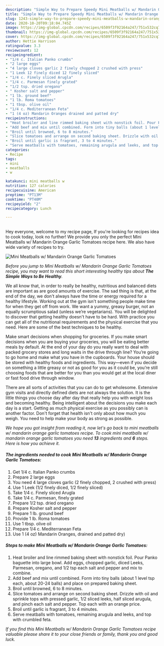 ```yaml
---
description: "Simple Way to Prepare Speedy Mini Meatballs w/ Mandarin Orange Garlic Tomatoes"
title: "Simple Way to Prepare Speedy Mini Meatballs w/ Mandarin Orange Garlic Tomatoes"
slug: 1243-simple-way-to-prepare-speedy-mini-meatballs-w-mandarin-orange-garlic-tomatoes
date: 2020-10-20T09:18:04.745Z
image: https://img-global.cpcdn.com/recipes/6509f3f92164a247/751x532cq70/mini-meatballs-w-mandarin-orange-garlic-tomatoes-recipe-main-photo.jpg
thumbnail: https://img-global.cpcdn.com/recipes/6509f3f92164a247/751x532cq70/mini-meatballs-w-mandarin-orange-garlic-tomatoes-recipe-main-photo.jpg
cover: https://img-global.cpcdn.com/recipes/6509f3f92164a247/751x532cq70/mini-meatballs-w-mandarin-orange-garlic-tomatoes-recipe-main-photo.jpg
author: Hettie Harrison
ratingvalue: 3.3
reviewcount: 12
recipeingredient:
- "1/4 c. Italian Panko crumbs"
- "2 large eggs"
- "4 large cloves garlic 2 finely chopped 2 crushed with press"
- "1 Leek 12 finely diced 12 finely sliced"
- "1/4 c. Finely sliced Arugla"
- "1/4 c. Parmesan finely grated"
- "1/2 tsp. dried oregano"
- " Kosher salt and pepper"
- "1 lb. ground beef"
- "1 lb. Roma tomatoes"
- "1 tbsp. olive oil"
- "1/4 c. Mediterranean Feta"
- "1 (4 oz) Mandarin Oranges drained and patted dry"
recipeinstructions:
- "Heat broiler and line rimmed baking sheet with nonstick foil. Pour Panko baguette into large bowl. Add eggs, chopped garlic, diced Leeks, Parmesan, oregano, and 1/2 tsp each salt and pepper and mix to combine."
- "Add beef and mix until combined. Form into tiny balls (about 1 level tsp each, about 20-24 balls) and place on prepared baking sheet."
- "Broil until browned, 6 to 8 minutes."
- "Slice tomatoes and arrange on second baking sheet. Drizzle with oil and sprinkle tops with pressed garlic, 1/2 sliced leeks, half sliced arugula, and pinch each salt and pepper. Top each with an orange price."
- "Broil until garlic is fragrant, 3 to 4 minutes."
- "Serve meatballs with tomatoes, remaining arugula and leeks, and top with crumbled feta."
categories:
- Recipe
tags:
- mini
- meatballs
- w

katakunci: mini meatballs w 
nutrition: 127 calories
recipecuisine: American
preptime: "PT13M"
cooktime: "PT40M"
recipeyield: "2"
recipecategory: Lunch

---
```

<br>
Hey everyone, welcome to my recipe page, If you're looking for recipes idea to cook today, look no further! We provide you only the perfect Mini Meatballs w/ Mandarin Orange Garlic Tomatoes recipe here. We also have wide variety of recipes to try.
<br>


![Mini Meatballs w/ Mandarin Orange Garlic Tomatoes](https://img-global.cpcdn.com/recipes/6509f3f92164a247/751x532cq70/mini-meatballs-w-mandarin-orange-garlic-tomatoes-recipe-main-photo.jpg)

<i>Before you jump to Mini Meatballs w/ Mandarin Orange Garlic Tomatoes recipe, you may want to read this short interesting healthy tips about <strong>The Simple Ways to Be Healthy</strong>.</i>

We all know that, in order to really be healthy, nutritious and balanced diets are important as are good amounts of exercise. The sad thing is that, at the end of the day, we don't always have the time or energy required for a healthy lifestyle. Working out at the gym isn't something people make time for when they get off from work. We want a yummy, greasy burger, not an equally scrumptious salad (unless we’re vegetarians). You will be delighted to discover that getting healthy doesn't have to be hard. With practice you can get all of the nutritional requirements and the physical exercise that you need. Here are some of the best techniques to be healthy.

Make smart decisions when shopping for groceries. If you make smart decisions when you are buying your groceries, you will be eating better meals by default. At the end of your day do you really want to deal with packed grocery stores and long waits in the drive through line? You’re going to go home and make what you have in the cupboards. Your house should be stored with healthy foods and ingredients. This way—even if you decide on something a little greasy or not as good for you as it could be, you’re still choosing foods that are better for you than you would get at the local diner or fast food drive through window.

There are all sorts of activities that you can do to get wholesome. Extensive gym visits and directly defined diets are not always the solution. It is the little things you choose day after day that really help you with weight loss and becoming healthy. Being intelligent about the decisions you make each day is a start. Getting as much physical exercise as you possibly can is another factor. Don't forget that health isn't only about how much you weigh. You need to help make your body as strong as possible. 


<i>We hope you got insight from reading it, now let's go back to mini meatballs w/ mandarin orange garlic tomatoes recipe. To cook mini meatballs w/ mandarin orange garlic tomatoes you need <strong>13</strong> ingredients and <strong>6</strong> steps. Here is how you achieve it.
</i>

##### The ingredients needed to cook Mini Meatballs w/ Mandarin Orange Garlic Tomatoes:

1. Get 1/4 c. Italian Panko crumbs
1. Prepare 2 large eggs
1. You need 4 large cloves garlic (2 finely chopped, 2 crushed with press)
1. Use 1 Leek (1/2 finely diced, 1/2 finely sliced)
1. Take 1/4 c. Finely sliced Arugla
1. Take 1/4 c. Parmesan, finely grated
1. Prepare 1/2 tsp. dried oregano
1. Prepare  Kosher salt and pepper
1. Prepare 1 lb. ground beef
1. Provide 1 lb. Roma tomatoes
1. Use 1 tbsp. olive oil
1. Prepare 1/4 c. Mediterranean Feta
1. Use 1 (4 oz) Mandarin Oranges, drained and patted dry)


##### Steps to make Mini Meatballs w/ Mandarin Orange Garlic Tomatoes:

1. Heat broiler and line rimmed baking sheet with nonstick foil. Pour Panko baguette into large bowl. Add eggs, chopped garlic, diced Leeks, Parmesan, oregano, and 1/2 tsp each salt and pepper and mix to combine.
1. Add beef and mix until combined. Form into tiny balls (about 1 level tsp each, about 20-24 balls) and place on prepared baking sheet.
1. Broil until browned, 6 to 8 minutes.
1. Slice tomatoes and arrange on second baking sheet. Drizzle with oil and sprinkle tops with pressed garlic, 1/2 sliced leeks, half sliced arugula, and pinch each salt and pepper. Top each with an orange price.
1. Broil until garlic is fragrant, 3 to 4 minutes.
1. Serve meatballs with tomatoes, remaining arugula and leeks, and top with crumbled feta.


<i>If you find this Mini Meatballs w/ Mandarin Orange Garlic Tomatoes recipe valuable please share it to your close friends or family, thank you and good luck.</i>
